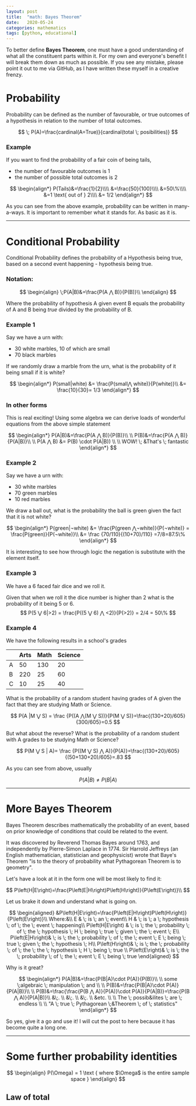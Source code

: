 ```yaml
---
layout: post
title:  "math: Bayes Theorem"
date:   2020-05-24 
categories: mathematics
tags: [python, educational]
---
```


To better define **Bayes Theorem**, one must have a good understanding of what
all the constituent parts within it. For my own and everyone's benefit I will
break them down as much as possible. If you see any mistake, please point it out
to me via GitHub, as I have written these myself in a creative frenzy.

# Probability

Probability can be defined as the number of favourable, or true outcomes of a
hypothesis in relation to the number of total outcomes.

$$
\; P(A)=\frac{cardinal(A=True)}{cardinal(total \; posibilities)}
$$

### Example 

If you want to find the probability of a fair coin of being tails, 

- the number of favourable outcomes is 1
- the number of possible total outcomes is 2

$$
\begin{align*}
P(Tails)&=\frac{1}{2}\\\\
&=\frac{50}{100}\\\\
&=50\%\\\\
&=1 \text{ out  of  } 2\\\\
&= 1/2
\end{align*}
$$

As you can see from the above example, probability can be written in
many-a-ways. It is important to remember what it stands for. As basic as it is.

----

# Conditional Probability

Conditional Probability defines the probability of a Hypothesis being true,
based on a second event happening - hypothesis being true.

### Notation:

$$
\begin{align}
\;P(A|B)&=\frac{P(A ⋀ B)}{P(B)}\\
\end{align}
$$

Where the probability of hypothesis A given event B equals the probability
of A and B being *true* divided by the probability of B. 


### Example 1

Say we have a urn with:

- 30 white marbles, 10 of which are small
- 70 black marbles


If we randomly draw a marble from the urn, what is the probability of it  being small if it is white?

$$
\begin{align*}
P(small|white) &= \frac{P(small⋀ white)}{P(white)}\\
&= \frac{10}{30}= 1/3
\end{align*}
$$

### In other forms


This is real exciting! Using some algebra we can derive loads of wonderful equations from the above simple statement

$$
\begin{align*}
P(A|B)&=\frac{P(A ⋀ B)}{P(B)}\\ \\
P(B)&=\frac{P(A ⋀ B)}{P(A|B)}\\ \\
P(A ⋀ B) &= P(B) \cdot P(A|B))   \\ \\
WOW! \; &That's \; fantastic
\end{align*}
$$

### Example 2

Say we have a urn with:

- 30 white marbles
- 70 green marbles
- 10 red marbles


We draw a ball out, what is the probability the ball is green given the fact that it is not white?

$$
\begin{align*}
P(green|¬white) &= \frac{P(green ⋀¬white)}{P(¬white)} =  \frac{P(green)}{P(¬white)}\\
&= \frac {70/110}{(10+70)/110} =7/8=87.5\%
\end{align*}
$$


It is interesting to see how through logic the negation is substitute with the element itself.


### Example 3

We have a 6 faced fair dice and we roll it.  

Given that when we roll it the dice number is higher than 2 what is the probability of it being 5 or 6. 
$$
P(5 ⋁ 6|>2) = \frac{P((5 ⋁ 6) ⋀ <2)}{P(>2)} = 2/4 = 50\%
$$

### Example 4

We have the following results in a school's grades

|    |  Arts | Math | Science |
|----|-------|------|---------|
| A  | 50    | 130  | 20      |
| B  | 220   | 25   | 60      |
| C  | 10    | 25   | 40      |


What is the probability of a random student having  grades of A  given the fact that they are  studying Math or Science.

$$
P(A |M ⋁ S) = \frac {P((A ⋀(M ⋁ S))}{P(M ⋁ S)}=\frac{(130+20)/605}{300/605}=0.5
$$

But what about the reverse? What is the probability of  a random student with A grades to be studying Math or Science?

$$
P(M ⋁ S | A)= \frac {P((M ⋁ S) ⋀ A)}{P(A)}=\frac{(130+20)/605}{(50+130+20)/605}=.83
$$

As you can see from above, usually 

$$
P(A|B) \neq P(B|A)
$$

--------

# More Bayes Theorem

Bayes Theorem describes mathematically the probability of an event, based on
prior knowledge of conditions that could be related to the event.

It was discovered by Reverend Thomas Bayes around 1763, and independently by
Pierre-Simon Laplace in 1774.  Sir Harrold Jeffreys (an English mathematician,
statistician and geophysicist) wrote that Baye's Theorem "is to the theory of
probability what Pythagorean Theorem is to geometry".

 

Let's have a look at it in the form one will be most likely to find it:

$$
P\left(H|E\right)=\frac{P\left(E|H\right)P\left(H\right)}{P\left(E\right)}\\
$$



Let us brake it down and understand what is going on. 

$$
\begin{aligned}
                &P\left(H|E\right)=\frac{P\left(E|H\right)P\left(H\right)}{P\left(E\right)}\\
                Where:&\\
                E & \; is \; an \; event\\
                H & \; is \; a \; hypothesis \; of \; the \; event \; happening\\                
                P\left(H|E\right) & \; is \; the \; probability \; of \; the \; hypothesis \; H \; being \; true \; given \; the \; event \; E\\
                P\left(E|H\right)& \; is \; the \; probability \; of \; the \; event \; E \; being \; true \; given \; the \; hypothesis \; H\\       
                P\left(H\right)& \; is \; the \; probability \; of \; the \; the \; hypothesis \; H \; being \; true \\  
                P\left(E\right)& \; is \; the \; probability \; of \; the \; event \; E \; being \; true
            \end{aligned}
$$

Why is it great?

$$
\begin{align*}
P(A|B)&=\frac{P(B|A)\cdot P(A)}{P(B)}\\ \\
some \;algebraic \; manipulation \; and \\ \\
P(B)&=\frac{P(B|A)\cdot P(A)}{P(A|B)}\\ \\
P(B)&=\frac{\frac{P(B ⋀ A)}{P(A)}\cdot P(A)}{P(A|B)}=\frac{P(B ⋀ A)}{P(A|B)}\\
&\;. \\
&\;. \\
&\;. \\ 
&etc. \\ \\
The \; possib&ilites \; are \; endless \\ \\
"A \; true \; Pythagorean \;&Theorem \; of \; statistics"
\end{align*}
$$



So yes, give it a go and use it! I will cut the post to here because it has become quite a long one.

---

# Some further probability identities 

$$
\begin{align}
P(\Omega) = 1 \text { where $\Omega$ is the entire sample space } 
\end{align}
$$

## Law of total 
